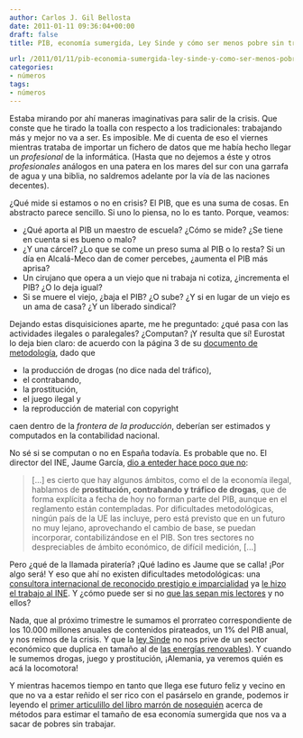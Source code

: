 ```yaml
---
author: Carlos J. Gil Bellosta
date: 2011-01-11 09:36:04+00:00
draft: false
title: PIB, economía sumergida, Ley Sinde y cómo ser menos pobre sin trabajar

url: /2011/01/11/pib-economia-sumergida-ley-sinde-y-como-ser-menos-pobre-sin-trabajar/
categories:
- números
tags:
- números
---
```


Estaba mirando por ahí maneras imaginativas para salir de la crisis. Que conste que he tirado la toalla con respecto a los tradicionales: trabajando más y mejor no va a ser. Es imposible. Me di cuenta de eso el viernes mientras trataba de importar un fichero de datos que me había hecho llegar un _profesional_ de la informática. (Hasta que no dejemos a éste y otros _profesionales_ análogos en una patera en los mares del sur con una garrafa de agua y una biblia, no saldremos adelante por la vía de las naciones decentes).

¿Qué mide si estamos o no en crisis? El PIB, que es una suma de cosas. En abstracto parece sencillo. Si uno lo piensa, no lo es tanto. Porque, veamos:

* ¿Qué aporta al PIB un maestro de escuela? ¿Cómo se mide? ¿Se tiene en cuenta si es bueno o malo?
* ¿Y una cárcel? ¿Lo que se come un preso suma al PIB o lo resta? Si un día en Alcalá-Meco dan de comer percebes, ¿aumenta el PIB más aprisa?
* Un cirujano que opera a un viejo que ni trabaja ni cotiza, ¿incrementa el PIB? ¿O lo deja igual?
* Si se muere el viejo, ¿baja el PIB? ¿O sube? ¿Y si en lugar de un viejo es un ama de casa? ¿Y un liberado sindical?

Dejando estas disquisiciones aparte, me he preguntado: ¿qué pasa con las actividades ilegales o paralegales? ¿Computan? ¡Y resulta que sí! Eurostat lo deja bien claro: de acuerdo con la página 3 de su [documento de metodología](http://epp.eurostat.ec.europa.eu/portal/page/portal/national_accounts/documents/FAQ_NA_1.pdf), dado que



* la producción de drogas (no dice nada del tráfico),
* el contrabando,
* la prostitución,
* el juego ilegal y
* la reproducción de material con copyright

caen dentro de la _frontera de la producción_, deberían ser estimados y computados en la contabilidad nacional.

No sé si se computan o no en España todavía. Es probable que no. El director del INE, Jaume García, [dio a enteder hace poco que no](http://www.cincodias.com/articulo/economia/PIB-contabilizara-prostitucion-contrabando/20101020cdscdieco_7/):


>[...] es cierto que hay algunos ámbitos, como el de la economía ilegal, hablamos de **prostitución, contrabando y tráfico de drogas**, que de forma explícita a fecha de hoy no forman parte del PIB, aunque en el reglamento están contempladas. Por dificultades metodológicas, ningún país de la UE las incluye, pero está previsto que en un futuro no muy lejano, aprovechando el cambio de base, se puedan incorporar, contabilizándose en el PIB. Son tres sectores no despreciables de ámbito económico, de difícil medición, [...]

Pero ¿qué de la llamada piratería? ¡Qué ladino es Jaume que se calla! ¡Por algo será! Y eso que ahí no existen dificultades metodológicas: una [consultora internacional de reconocido prestigio e imparcialidad](http://www.idcspain.com) ya [le hizo el trabajo al INE](http://www.cedro.org/Files/Observatoriopirateriayhabitosconsumodigitales.pdf). Y ¿cómo puede ser si no [que las sepan mis lectores](http://www.datanalytics.com/2010/11/09/la-pirateria-de-libros-se-dispara-en-2010-nos-dicen/) y no ellos?

Nada, que al próximo trimestre le sumamos el prorrateo correspondiente de los 10.000 millones anuales de contenidos pirateados, un 1% del PIB anual, y nos reímos de la crisis. Y que la [ley Sinde](http://es.wikipedia.org/wiki/Ley_Sinde#Posturas_enfrentadas_ante_la_Ley_de_Econom.C3.ADa_Sostenible_referente_a_Internet) no nos prive de un sector económico que duplica en tamaño al de [las energías renovables](http://www.appa.es/descargas/InformeAppa_web.pdf)). Y cuando le sumemos drogas, juego y prostitución, ¡Alemania, ya veremos quién es acá la locomotora!

Y mientras hacemos tiempo en tanto que llega ese futuro feliz y vecino en que no va a estar reñido el ser rico con el pasárselo en grande, podemos ir leyendo el [primer articulillo del libro marrón de nosequién](https://circulodeempresarios.org/publicaciones/implicaciones-de-la-economia-sumergida-en-espana-libro-marron-2010/) acerca de métodos para estimar el tamaño de esa economía sumergida que nos va a sacar de pobres sin trabajar.
